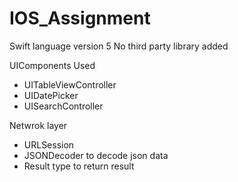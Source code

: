 # IOS_Assignment
Swift language version 5
No third party library added 

UIComponents Used
- UITableViewController
- UIDatePicker
- UISearchController

Netwrok layer
- URLSession 
- JSONDecoder to decode json data
- Result type to return result 



